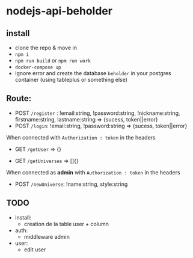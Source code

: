 # nodejs-api-beholder

## install

-   clone the repo & move in
-   `npm i`
-   `npm run build` or `npm run work`
-   `docker-compose up`
-   ignore error and create the database `beholder` in your postgres container (using tableplus or something else)

## Route:

-   POST `/register` : !email:string, !password:string, !nickname:string, firstname:string, lastname:string => {sucess, token||error}
-   POST `/login`: !email:string, !password:string => {sucess, token||error}

When connected with `Authorization : token` in the headers

-   GET `/getUser` => {}

-   GET `/getUniverses` => []{}

When connected as **admin** with `Authorization : token` in the headers

-   POST `/newUniverse`: !name:string, style:string

## TODO

-   install:
    -   creation de la table user + column
-   auth:
    -   middleware admin
-   user:
    -   edit user
